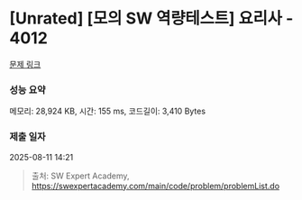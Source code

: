 # [Unrated] [모의 SW 역량테스트] 요리사 - 4012 

[문제 링크](https://swexpertacademy.com/main/code/problem/problemDetail.do?contestProbId=AWIeUtVakTMDFAVH) 

### 성능 요약

메모리: 28,924 KB, 시간: 155 ms, 코드길이: 3,410 Bytes

### 제출 일자

2025-08-11 14:21



> 출처: SW Expert Academy, https://swexpertacademy.com/main/code/problem/problemList.do